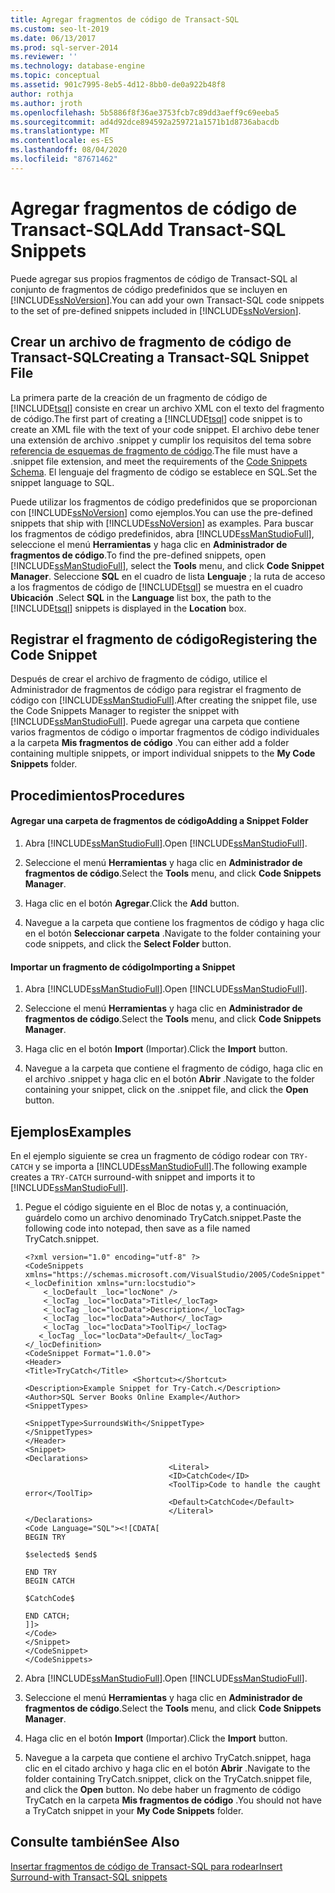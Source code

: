 ```yaml
---
title: Agregar fragmentos de código de Transact-SQL
ms.custom: seo-lt-2019
ms.date: 06/13/2017
ms.prod: sql-server-2014
ms.reviewer: ''
ms.technology: database-engine
ms.topic: conceptual
ms.assetid: 901c7995-8eb5-4d12-8bb0-de0a922b48f8
author: rothja
ms.author: jroth
ms.openlocfilehash: 5b5886f8f36ae3753fcb7c89dd3aeff9c69eeba5
ms.sourcegitcommit: ad4d92dce894592a259721a1571b1d8736abacdb
ms.translationtype: MT
ms.contentlocale: es-ES
ms.lasthandoff: 08/04/2020
ms.locfileid: "87671462"
---
```

# <a name="add-transact-sql-snippets"></a><span data-ttu-id="142be-102">Agregar fragmentos de código de Transact-SQL</span><span class="sxs-lookup"><span data-stu-id="142be-102">Add Transact-SQL Snippets</span></span>
  <span data-ttu-id="142be-103">Puede agregar sus propios fragmentos de código de Transact-SQL al conjunto de fragmentos de código predefinidos que se incluyen en [!INCLUDE[ssNoVersion](../../includes/ssnoversion-md.md)].</span><span class="sxs-lookup"><span data-stu-id="142be-103">You can add your own Transact-SQL code snippets to the set of pre-defined snippets included in [!INCLUDE[ssNoVersion](../../includes/ssnoversion-md.md)].</span></span>  
  
## <a name="creating-a-transact-sql-snippet-file"></a><span data-ttu-id="142be-104">Crear un archivo de fragmento de código de Transact-SQL</span><span class="sxs-lookup"><span data-stu-id="142be-104">Creating a Transact-SQL Snippet File</span></span>  
 <span data-ttu-id="142be-105">La primera parte de la creación de un fragmento de código de [!INCLUDE[tsql](../../includes/tsql-md.md)] consiste en crear un archivo XML con el texto del fragmento de código.</span><span class="sxs-lookup"><span data-stu-id="142be-105">The first part of creating a [!INCLUDE[tsql](../../includes/tsql-md.md)] code snippet is to create an XML file with the text of your code snippet.</span></span> <span data-ttu-id="142be-106">El archivo debe tener una extensión de archivo .snippet y cumplir los requisitos del tema sobre [referencia de esquemas de fragmento de código](https://go.microsoft.com/fwlink/?LinkId=207504).</span><span class="sxs-lookup"><span data-stu-id="142be-106">The file must have a .snippet file extension, and meet the requirements of the [Code Snippets Schema](https://go.microsoft.com/fwlink/?LinkId=207504).</span></span> <span data-ttu-id="142be-107">El lenguaje del fragmento de código se establece en SQL.</span><span class="sxs-lookup"><span data-stu-id="142be-107">Set the snippet language to SQL.</span></span>  
  
 <span data-ttu-id="142be-108">Puede utilizar los fragmentos de código predefinidos que se proporcionan con [!INCLUDE[ssNoVersion](../../includes/ssnoversion-md.md)] como ejemplos.</span><span class="sxs-lookup"><span data-stu-id="142be-108">You can use the pre-defined snippets that ship with [!INCLUDE[ssNoVersion](../../includes/ssnoversion-md.md)] as examples.</span></span> <span data-ttu-id="142be-109">Para buscar los fragmentos de código predefinidos, abra [!INCLUDE[ssManStudioFull](../../includes/ssmanstudiofull-md.md)], seleccione el menú **Herramientas** y haga clic en **Administrador de fragmentos de código**.</span><span class="sxs-lookup"><span data-stu-id="142be-109">To find the pre-defined snippets, open [!INCLUDE[ssManStudioFull](../../includes/ssmanstudiofull-md.md)], select the **Tools** menu, and click **Code Snippet Manager**.</span></span> <span data-ttu-id="142be-110">Seleccione **SQL** en el cuadro de lista **Lenguaje** ; la ruta de acceso a los fragmentos de código de [!INCLUDE[tsql](../../includes/tsql-md.md)] se muestra en el cuadro **Ubicación** .</span><span class="sxs-lookup"><span data-stu-id="142be-110">Select **SQL** in the **Language** list box, the path to the [!INCLUDE[tsql](../../includes/tsql-md.md)] snippets is displayed in the **Location** box.</span></span>  
  
## <a name="registering-the-code-snippet"></a><span data-ttu-id="142be-111">Registrar el fragmento de código</span><span class="sxs-lookup"><span data-stu-id="142be-111">Registering the Code Snippet</span></span>  
 <span data-ttu-id="142be-112">Después de crear el archivo de fragmento de código, utilice el Administrador de fragmentos de código para registrar el fragmento de código con [!INCLUDE[ssManStudioFull](../../includes/ssmanstudiofull-md.md)].</span><span class="sxs-lookup"><span data-stu-id="142be-112">After creating the snippet file, use the Code Snippets Manager to register the snippet with [!INCLUDE[ssManStudioFull](../../includes/ssmanstudiofull-md.md)].</span></span> <span data-ttu-id="142be-113">Puede agregar una carpeta que contiene varios fragmentos de código o importar fragmentos de código individuales a la carpeta **Mis fragmentos de código** .</span><span class="sxs-lookup"><span data-stu-id="142be-113">You can either add a folder containing multiple snippets, or import individual snippets to the **My Code Snippets** folder.</span></span>  
  
## <a name="procedures"></a><span data-ttu-id="142be-114">Procedimientos</span><span class="sxs-lookup"><span data-stu-id="142be-114">Procedures</span></span>  
  
#### <a name="adding-a-snippet-folder"></a><span data-ttu-id="142be-115">Agregar una carpeta de fragmentos de código</span><span class="sxs-lookup"><span data-stu-id="142be-115">Adding a Snippet Folder</span></span>  
  
1.  <span data-ttu-id="142be-116">Abra [!INCLUDE[ssManStudioFull](../../includes/ssmanstudiofull-md.md)].</span><span class="sxs-lookup"><span data-stu-id="142be-116">Open [!INCLUDE[ssManStudioFull](../../includes/ssmanstudiofull-md.md)].</span></span>  
  
2.  <span data-ttu-id="142be-117">Seleccione el menú **Herramientas** y haga clic en **Administrador de fragmentos de código**.</span><span class="sxs-lookup"><span data-stu-id="142be-117">Select the **Tools** menu, and click **Code Snippets Manager**.</span></span>  
  
3.  <span data-ttu-id="142be-118">Haga clic en el botón **Agregar**.</span><span class="sxs-lookup"><span data-stu-id="142be-118">Click the **Add** button.</span></span>  
  
4.  <span data-ttu-id="142be-119">Navegue a la carpeta que contiene los fragmentos de código y haga clic en el botón **Seleccionar carpeta** .</span><span class="sxs-lookup"><span data-stu-id="142be-119">Navigate to the folder containing your code snippets, and click the **Select Folder** button.</span></span>  
  
#### <a name="importing-a-snippet"></a><span data-ttu-id="142be-120">Importar un fragmento de código</span><span class="sxs-lookup"><span data-stu-id="142be-120">Importing a Snippet</span></span>  
  
1.  <span data-ttu-id="142be-121">Abra [!INCLUDE[ssManStudioFull](../../includes/ssmanstudiofull-md.md)].</span><span class="sxs-lookup"><span data-stu-id="142be-121">Open [!INCLUDE[ssManStudioFull](../../includes/ssmanstudiofull-md.md)].</span></span>  
  
2.  <span data-ttu-id="142be-122">Seleccione el menú **Herramientas** y haga clic en **Administrador de fragmentos de código**.</span><span class="sxs-lookup"><span data-stu-id="142be-122">Select the **Tools** menu, and click **Code Snippets Manager**.</span></span>  
  
3.  <span data-ttu-id="142be-123">Haga clic en el botón **Import** (Importar).</span><span class="sxs-lookup"><span data-stu-id="142be-123">Click the **Import** button.</span></span>  
  
4.  <span data-ttu-id="142be-124">Navegue a la carpeta que contiene el fragmento de código, haga clic en el archivo .snippet y haga clic en el botón **Abrir** .</span><span class="sxs-lookup"><span data-stu-id="142be-124">Navigate to the folder containing your snippet, click on the .snippet file, and click the **Open** button.</span></span>  
  
## <a name="examples"></a><span data-ttu-id="142be-125">Ejemplos</span><span class="sxs-lookup"><span data-stu-id="142be-125">Examples</span></span>  
 <span data-ttu-id="142be-126">En el ejemplo siguiente se crea un fragmento de código rodear con `TRY-CATCH` y se importa a [!INCLUDE[ssManStudioFull](../../includes/ssmanstudiofull-md.md)].</span><span class="sxs-lookup"><span data-stu-id="142be-126">The following example creates a `TRY-CATCH` surround-with snippet and imports it to [!INCLUDE[ssManStudioFull](../../includes/ssmanstudiofull-md.md)].</span></span>  
  
1.  <span data-ttu-id="142be-127">Pegue el código siguiente en el Bloc de notas y, a continuación, guárdelo como un archivo denominado TryCatch.snippet.</span><span class="sxs-lookup"><span data-stu-id="142be-127">Paste the following code into notepad, then save as a file named TryCatch.snippet.</span></span>  
  
    ```  
    <?xml version="1.0" encoding="utf-8" ?>  
    <CodeSnippets  xmlns="https://schemas.microsoft.com/VisualStudio/2005/CodeSnippet">  
    <_locDefinition xmlns="urn:locstudio">  
        <_locDefault _loc="locNone" />  
        <_locTag _loc="locData">Title</_locTag>  
        <_locTag _loc="locData">Description</_locTag>  
        <_locTag _loc="locData">Author</_locTag>  
        <_locTag _loc="locData">ToolTip</_locTag>  
       <_locTag _loc="locData">Default</_locTag>  
    </_locDefinition>  
    <CodeSnippet Format="1.0.0">  
    <Header>  
    <Title>TryCatch</Title>  
                            <Shortcut></Shortcut>  
    <Description>Example Snippet for Try-Catch.</Description>  
    <Author>SQL Server Books Online Example</Author>  
    <SnippetTypes>  
                                    <SnippetType>SurroundsWith</SnippetType>  
    </SnippetTypes>  
    </Header>  
    <Snippet>  
    <Declarations>  
                                    <Literal>  
                                    <ID>CatchCode</ID>  
                                    <ToolTip>Code to handle the caught error</ToolTip>  
                                    <Default>CatchCode</Default>  
                                    </Literal>  
    </Declarations>  
    <Code Language="SQL"><![CDATA[  
    BEGIN TRY  
  
    $selected$ $end$  
  
    END TRY  
    BEGIN CATCH  
  
    $CatchCode$  
  
    END CATCH;  
    ]]>  
    </Code>  
    </Snippet>  
    </CodeSnippet>  
    </CodeSnippets>  
    ```  
  
2.  <span data-ttu-id="142be-128">Abra [!INCLUDE[ssManStudioFull](../../includes/ssmanstudiofull-md.md)].</span><span class="sxs-lookup"><span data-stu-id="142be-128">Open [!INCLUDE[ssManStudioFull](../../includes/ssmanstudiofull-md.md)].</span></span>  
  
3.  <span data-ttu-id="142be-129">Seleccione el menú **Herramientas** y haga clic en **Administrador de fragmentos de código**.</span><span class="sxs-lookup"><span data-stu-id="142be-129">Select the **Tools** menu, and click **Code Snippets Manager**.</span></span>  
  
4.  <span data-ttu-id="142be-130">Haga clic en el botón **Import** (Importar).</span><span class="sxs-lookup"><span data-stu-id="142be-130">Click the **Import** button.</span></span>  
  
5.  <span data-ttu-id="142be-131">Navegue a la carpeta que contiene el archivo TryCatch.snippet, haga clic en el citado archivo y haga clic en el botón **Abrir** .</span><span class="sxs-lookup"><span data-stu-id="142be-131">Navigate to the folder containing TryCatch.snippet, click on the TryCatch.snippet file, and click the **Open** button.</span></span> <span data-ttu-id="142be-132">No debe haber un fragmento de código TryCatch en la carpeta **Mis fragmentos de código** .</span><span class="sxs-lookup"><span data-stu-id="142be-132">You should not have a TryCatch snippet in your **My Code Snippets** folder.</span></span>  
  
## <a name="see-also"></a><span data-ttu-id="142be-133">Consulte también</span><span class="sxs-lookup"><span data-stu-id="142be-133">See Also</span></span>  
 [<span data-ttu-id="142be-134">Insertar fragmentos de código de Transact-SQL para rodear</span><span class="sxs-lookup"><span data-stu-id="142be-134">Insert Surround-with Transact-SQL snippets</span></span>](insert-surround-with-transact-sql-snippets.md)  
  
  
